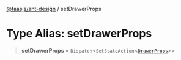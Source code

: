 [@faasjs/ant-design](../README.md) / setDrawerProps

# Type Alias: setDrawerProps

> **setDrawerProps** = `Dispatch`\<`SetStateAction`\<[`DrawerProps`](../interfaces/DrawerProps.md)\>\>
